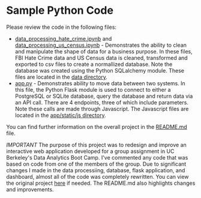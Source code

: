 # Sample Python Code

Please review the code in the following files:
* [data_processing_hate_crime.ipynb](data/data_processing_hate_crime.ipynb) and [data_processing_us_census.ipynb](data/data_processing_us_census.ipynb) - Demonstrates the ability to clean and manipulate the shape of data for a business purpose. In these files, FBI Hate Crime data and US Census data is cleaned, transformed and exported to csv files to create a normallized database. Note the database was created using the Python SQLalchemy module. These files are located in the [data directory](data).
* [app.py](app/app.py) - Demonstrates ability to move data between two systems. In this file, the Python Flask module is used to connect to either a PostgreSQL or SQLite database, query the database and return data via an API call. There are 4 endpoints, three of which include parameters. Note these calls are made through Javascript. The Javascript files are located in the [app/static/js directory](app/static/js).

You can find further information on the overall project in the [README.md](README.md) file.

*IMPORTANT* The purpose of this project was to redesign and improve an interactive web application developed for a group assignment in UC Berkeley's Data Analytics Boot Camp. I've commented any code that was based on code from one of the members of the group. Due to significant changes I made in the data processiing, database, flask application, and dashboard, almost all of the code was completely rewritten. You can view the original project [here](https://github.com/evacs/Project-3) if needed. The README.md also highlights changes and improvements.